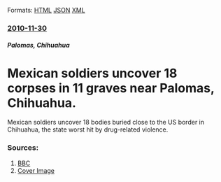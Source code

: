 
Formats: [HTML](/news/2010/11/30/mexican-soldiers-uncover-18-corpses-in-11-graves-near-palomas-chihuahua.html)  [JSON](/news/2010/11/30/mexican-soldiers-uncover-18-corpses-in-11-graves-near-palomas-chihuahua.json)  [XML](/news/2010/11/30/mexican-soldiers-uncover-18-corpses-in-11-graves-near-palomas-chihuahua.xml)  

### [2010-11-30](/news/2010/11/30/index.md)

##### Palomas, Chihuahua
# Mexican soldiers uncover 18 corpses in 11 graves near Palomas, Chihuahua. 

Mexican soldiers uncover 18 bodies buried close to the US border in Chihuahua, the state worst hit by drug-related violence.


### Sources:

1. [BBC](http://www.bbc.co.uk/news/world-latin-america-11870011)
1. [Cover Image](http://www.bbc.co.uk/news/special/2015/newsspec_10857/bbc_news_logo.png?cb=1)
